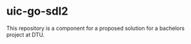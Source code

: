 # uic-go-sdl2
This repository is a component for a proposed solution for a bachelors project at DTU.
